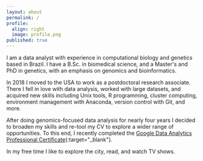```yaml
---
layout: about
permalink: /
profile:
  align: right
  image: profile.png
published: true
---
```


I am a data analyst with experience in computational biology and genetics based in Brazil. I have a B.Sc. in biomedical science, and a Master's and PhD in genetics, with an emphasis on genomics and bioinformatics.

In 2018 I moved to the USA to work as a postdoctoral research associate. There I fell in love with data analysis, worked with large datasets, and acquired new skills including Unix tools, R programming, cluster computing, environment management with Anaconda, version control with Git, and more.

After doing genomics-focused data analysis for nearly four years I decided to broaden my skills and re-tool my CV to explore a wider range of opportunities. To this end, I recently completed the [Google Data Analytics Professional Certificate](https://www.coursera.org/professional-certificates/google-data-analytics){:target="_blank"}.

In my free time I like to explore the city, read, and watch TV shows.
